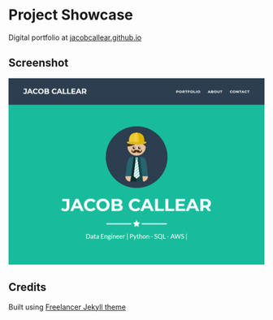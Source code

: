 # Project Showcase

Digital portfolio at
[jacobcallear.github.io](https://jacobcallear.github.io/)

## Screenshot

![screenshot](./screenshot.png)

## Credits

Built using
[Freelancer Jekyll theme](https://github.com/jeromelachaud/freelancer-theme)
